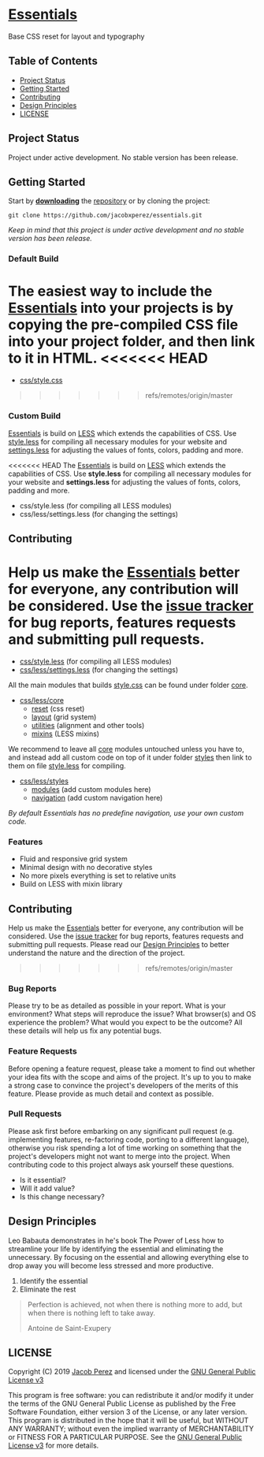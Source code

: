 # [Essentials](https://jacobxperez.github.io/essentials/)

Base CSS reset for layout and typography

## Table of Contents

* [Project Status](#project-status)
* [Getting Started](#getting-started)
* [Contributing](#contributing)
* [Design Principles](#design-principles)
* [LICENSE](#license)

## Project Status

Project under active development. No stable version has been release.

## Getting Started

Start by **[downloading](https://github.com/jacobxperez/essentials/archive/master.zip)** the [repository](https://github.com/jacobxperez/essentials) or by cloning the project:

	git clone https://github.com/jacobxperez/essentials.git

*Keep in mind that this project is under active development and no stable version has been release.*

### Default Build

The easiest way to include the [Essentials](https://jacobxperez.github.io/essentials/) into your projects is by copying the pre-compiled CSS file into your project folder, and then link to it in HTML.
<<<<<<< HEAD
=======

* [css/style.css](https://github.com/jacobxperez/essentials/blob/master/css/style.css)
>>>>>>> refs/remotes/origin/master

### Custom Build

[Essentials](https://jacobxperez.github.io/essentials/) is build on [LESS](http://lesscss.org/) which extends the capabilities of CSS. Use [style.less](https://github.com/jacobxperez/essentials/blob/master/css/style.less) for compiling all necessary modules for your website and [settings.less](https://github.com/jacobxperez/essentials/blob/master/css/less/settings.less) for adjusting the values of fonts, colors, padding and more.

<<<<<<< HEAD
The [Essentials](https://jacobxperez.github.io/essentials/) is build on [LESS](http://lesscss.org/) which extends the capabilities of CSS. Use **style.less** for compiling all necessary modules for your website and **settings.less** for adjusting the values of fonts, colors, padding and more.

* css/style.less (for compiling all LESS modules)
* css/less/settings.less (for changing the settings)

## Contributing

Help us make the [Essentials](https://jacobxperez.github.io/essentials/) better for everyone, any contribution will be considered. Use the [issue tracker](https://github.com/jacobxperez/essentials/issues) for bug reports, features requests and submitting pull requests.
=======
* [css/style.less](https://github.com/jacobxperez/essentials/blob/master/css/style.less) (for compiling all LESS modules)
* [css/less/settings.less](https://github.com/jacobxperez/essentials/blob/master/css/less/settings.less) (for changing the settings)

All the main modules that builds [style.css](https://github.com/jacobxperez/essentials/blob/master/css/style.css) can be found under folder [core](https://github.com/jacobxperez/essentials/tree/master/css/less/core).

* [css/less/core](https://github.com/jacobxperez/essentials/tree/master/css/less/core)
	* [reset](https://github.com/jacobxperez/essentials/tree/master/css/less/core/reset) (css reset)
	* [layout](https://github.com/jacobxperez/essentials/tree/master/css/less/core/layout) (grid system)
	* [utilities](https://github.com/jacobxperez/essentials/tree/master/css/less/core/utilities) (alignment and other tools)
	* [mixins](https://github.com/jacobxperez/essentials/tree/master/css/less/core/mixins) (LESS mixins)

We recommend to leave all [core](https://github.com/jacobxperez/essentials/tree/master/css/less/core) modules untouched unless you have to, and instead add all custom code on top of it under folder [styles](https://github.com/jacobxperez/essentials/tree/master/css/less/styles) then link to them on file [style.less](https://github.com/jacobxperez/essentials/blob/master/css/style.less) for compiling.

* [css/less/styles](https://github.com/jacobxperez/essentials/tree/master/css/less/styles)
	* [modules](https://github.com/jacobxperez/essentials/tree/master/css/less/styles/modules) (add custom modules here)
	* [navigation](https://github.com/jacobxperez/essentials/tree/master/css/less/styles/navigation) (add custom navigation here)

*By default Essentials has no predefine navigation, use your own custom code.*

### Features

* Fluid and responsive grid system
* Minimal design with no decorative styles
* No more pixels everything is set to relative units
* Build on LESS with mixin library

## Contributing

Help us make the [Essentials](https://jacobxperez.github.io/essentials/) better for everyone, any contribution will be considered. Use the [issue tracker](https://github.com/jacobxperez/essentials/issues) for bug reports, features requests and submitting pull requests. Please read our [Design Principles](#design-principles) to better understand the nature and the direction of the project.
>>>>>>> refs/remotes/origin/master

### Bug Reports

Please try to be as detailed as possible in your report. What is your environment? What steps will reproduce the issue? What browser(s) and OS experience the problem? What would you expect to be the outcome? All these details will help us fix any potential bugs.

### Feature Requests

Before opening a feature request, please take a moment to find out whether your idea fits with the scope and aims of the project. It's up to you to make a strong case to convince the project's developers of the merits of this feature. Please provide as much detail and context as possible.

### Pull Requests

Please ask first before embarking on any significant pull request (e.g. implementing features, re-factoring code, porting to a different language), otherwise you risk spending a lot of time working on something that the project's developers might not want to merge into the project. When contributing code to this project always ask yourself these questions.

* Is it essential?
* Will it add value?
* Is this change necessary?

## Design Principles

Leo Babauta demonstrates in he's book The Power of Less how to streamline your life by identifying the essential and eliminating the unnecessary. By focusing on the essential and allowing everything else to drop away you will become less stressed and more productive.

1. Identify the essential
2. Eliminate the rest

> Perfection is achieved, not when there is nothing more to add, but when there is nothing left to take away.
>
> Antoine de Saint-Exupery

## LICENSE

Copyright (C) 2019 [Jacob Perez](https://github.com/jacobxperez) and licensed under the [GNU General Public License v3](https://www.gnu.org/licenses/gpl-3.0.html)

This program is free software: you can redistribute it and/or modify
it under the terms of the GNU General Public License as published by
the Free Software Foundation, either version 3 of the License, or
any later version. This program is distributed in the hope that it will be useful,
but WITHOUT ANY WARRANTY; without even the implied warranty of
MERCHANTABILITY or FITNESS FOR A PARTICULAR PURPOSE. See the
[GNU General Public License v3](https://www.gnu.org/licenses/gpl-3.0.html) for more details.
